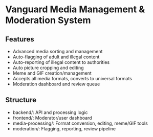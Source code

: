 # Vanguard Media Management & Moderation System

## Features
- Advanced media sorting and management
- Auto-flagging of adult and illegal content
- Auto-reporting of illegal content to authorities
- Auto picture cropping and editing
- Meme and GIF creation/management
- Accepts all media formats, converts to universal formats
- Moderation dashboard and review queue

## Structure
- backend/: API and processing logic
- frontend/: Moderator/user dashboard
- media-processing/: Format conversion, editing, meme/GIF tools
- moderation/: Flagging, reporting, review pipeline
